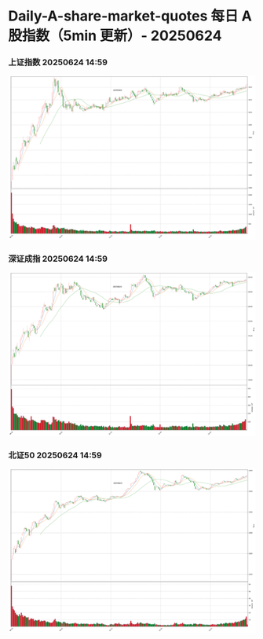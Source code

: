 
# Daily-A-share-market-quotes 每日 A 股指数（5min 更新）- 20250624

### 上证指数 20250624 14:59
![](./fig/2025/6/20250624-sh000001.png)

### 深证成指 20250624 14:59
![](./fig/2025/6/20250624-sz399001.png)

### 北证50 20250624 14:59
![](./fig/2025/6/20250624-bj899050.png)
